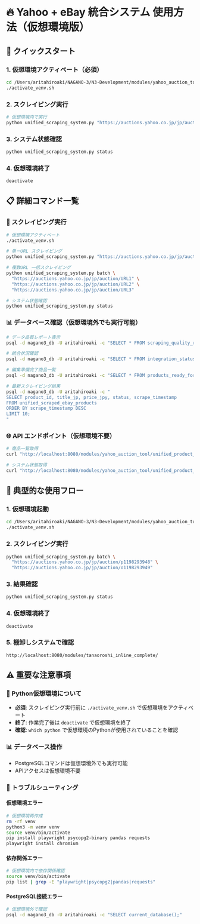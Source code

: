 # 🔥 Yahoo + eBay 統合システム 使用方法（仮想環境版）

## 🚀 クイックスタート

### 1. 仮想環境アクティベート（必須）
```bash
cd /Users/aritahiroaki/NAGANO-3/N3-Development/modules/yahoo_auction_tool
./activate_venv.sh
```

### 2. スクレイピング実行
```bash
# 仮想環境内で実行
python unified_scraping_system.py "https://auctions.yahoo.co.jp/jp/auction/p1198293948"
```

### 3. システム状態確認
```bash
python unified_scraping_system.py status
```

### 4. 仮想環境終了
```bash
deactivate
```

## 📋 詳細コマンド一覧

### 🧪 スクレイピング実行

```bash
# 仮想環境アクティベート
./activate_venv.sh

# 単一URL スクレイピング
python unified_scraping_system.py "https://auctions.yahoo.co.jp/jp/auction/XXXXXXXXX"

# 複数URL 一括スクレイピング
python unified_scraping_system.py batch \
  "https://auctions.yahoo.co.jp/jp/auction/URL1" \
  "https://auctions.yahoo.co.jp/jp/auction/URL2" \
  "https://auctions.yahoo.co.jp/jp/auction/URL3"

# システム状態確認
python unified_scraping_system.py status
```

### 📊 データベース確認（仮想環境外でも実行可能）

```bash
# データ品質レポート表示
psql -d nagano3_db -U aritahiroaki -c "SELECT * FROM scraping_quality_report;"

# 統合状況確認
psql -d nagano3_db -U aritahiroaki -c "SELECT * FROM integration_status_summary;"

# 編集準備完了商品一覧
psql -d nagano3_db -U aritahiroaki -c "SELECT * FROM products_ready_for_editing LIMIT 10;"

# 最新スクレイピング結果
psql -d nagano3_db -U aritahiroaki -c "
SELECT product_id, title_jp, price_jpy, status, scrape_timestamp 
FROM unified_scraped_ebay_products 
ORDER BY scrape_timestamp DESC 
LIMIT 10;
"
```

### 🌐 API エンドポイント（仮想環境不要）

```bash
# 商品一覧取得
curl "http://localhost:8080/modules/yahoo_auction_tool/unified_product_api.php/products/scraped"

# システム状態取得
curl "http://localhost:8080/modules/yahoo_auction_tool/unified_product_api.php/system/status"
```

## 🎯 典型的な使用フロー

### 1. 仮想環境起動
```bash
cd /Users/aritahiroaki/NAGANO-3/N3-Development/modules/yahoo_auction_tool
./activate_venv.sh
```

### 2. スクレイピング実行
```bash
python unified_scraping_system.py batch \
  "https://auctions.yahoo.co.jp/jp/auction/p1198293948" \
  "https://auctions.yahoo.co.jp/jp/auction/o1198293949"
```

### 3. 結果確認
```bash
python unified_scraping_system.py status
```

### 4. 仮想環境終了
```bash
deactivate
```

### 5. 棚卸しシステムで確認
```
http://localhost:8080/modules/tanaoroshi_inline_complete/
```

## ⚠️ 重要な注意事項

### 🐍 Python仮想環境について
- **必須**: スクレイピング実行前に `./activate_venv.sh` で仮想環境をアクティベート
- **終了**: 作業完了後は `deactivate` で仮想環境を終了
- **確認**: `which python` で仮想環境のPythonが使用されていることを確認

### 📊 データベース操作
- PostgreSQLコマンドは仮想環境外でも実行可能
- APIアクセスは仮想環境不要

### 🔧 トラブルシューティング

#### 仮想環境エラー
```bash
# 仮想環境再作成
rm -rf venv
python3 -m venv venv
source venv/bin/activate
pip install playwright psycopg2-binary pandas requests
playwright install chromium
```

#### 依存関係エラー
```bash
# 仮想環境内で依存関係確認
source venv/bin/activate
pip list | grep -E "playwright|psycopg2|pandas|requests"
```

#### PostgreSQL接続エラー
```bash
# 仮想環境外で確認
psql -d nagano3_db -U aritahiroaki -c "SELECT current_database();"
```
